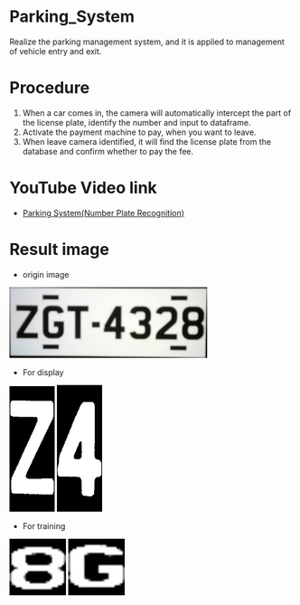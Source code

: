 # Parking_System
Realize the parking management system, and it is applied to management of vehicle entry and exit.
# Procedure
1. When a car comes in, the camera will automatically intercept the part of the license plate, identify the number and input to dataframe.
2. Activate the payment machine to pay, when you want to leave.
3. When leave camera identified, it will find the license plate from the database and confirm whether to pay the fee.
# YouTube Video link
* <a href="https://www.youtube.com/watch?v=LmQXcGfePbY/">Parking System(Number Plate Recognition)</a>
# Result image
* origin image
<img src='https://github.com/Appmedia06/Parking_System/blob/master/image_folder/image_2.jpg' width=350/>

* For display
<img src='https://github.com/Appmedia06/Parking_System/blob/master/image_folder/0.jpg' width=80/>
<img src='https://github.com/Appmedia06/Parking_System/blob/master/image_folder/4.jpg' width=80/>

* For training
<img src='https://github.com/Appmedia06/Parking_System/blob/master/image_folder/7.jpg' width=100/>
<img src='https://github.com/Appmedia06/Parking_System/blob/master/image_folder/1.jpg' width=100/>
